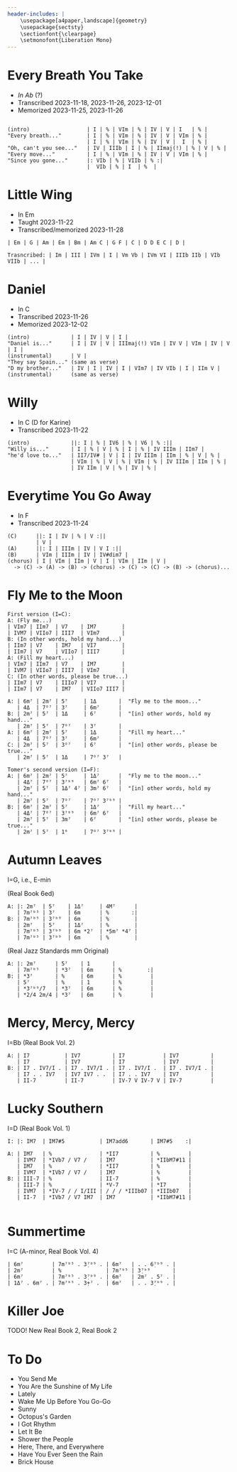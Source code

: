 ```yaml
---
header-includes: |
    \usepackage[a4paper,landscape]{geometry}
    \usepackage{sectsty}
    \sectionfont{\clearpage}
    \setmonofont{Liberation Mono}
---
```


# Every Breath You Take

- _In Ab_ (?)
- Transcribed 2023-11-18, 2023-11-26, 2023-12-01
- Memorized 2023-11-25, 2023-11-26

```

(intro)                  | I | % | VIm | % | IV | V | I   | % |
"Every breath..."        | I | % | VIm | % | IV | V | VIm | % |
                         | I | % | VIm | % | IV | V |  I  | % |
"Oh, can't you see..."   | IV | IIIb | I | % | IImaj(!) | % | V | % |
"Every move..."          | I | % | VIm | % | IV | V | VIm | % |
"Since you gone..."      |: VIb | % | VIIb | % :|
                         |  VIb | % | I  | %  |
```


# Little Wing
- In Em
- Taught 2023-11-22
- Transcribed/memorized 2023-11-28

```
| Em | G | Am | Em | Bm | Am C | G F | C | D D E C | D |

Trasncribed: | Im | III | IVm | I | Vm Vb | IVm VI | IIIb IIb | VIb VIIb | ... |
```


# Daniel

- In C
- Transcribed 2023-11-26
- Memorized 2023-12-02

```
(intro)             | I | IV | V | I |
"Daniel is..."      | I | IV | V | IIImaj(!) VIm | IV V | VIm | IV | V | I |
(instrumental)      | V |
"They say Spain..." (same as verse)
"D my brother..."   | IV | I | IV | I | VIm7 | IV VIb | I | IIm V |
(instrumental)      (same as verse)
```



# Willy
- In C (D for Karine)
- Transcribed 2023-11-22

```
(intro)             ||: I | % | IV6 | % | V6 | % :||
"Willy is..."       | I | % | V | % | I | % | IV IIIm | IIm7 |
"he'd love to..."   | II7/IV# | V | I | IV IIIm | IIm | % | V | % |
                    | VIm | % | V | % | VIm | % | IV IIIm | IIm | % |
                    | IV IIm | V | % | IV | % |
```


# Everytime You Go Away
- In F
- Transcribed 2023-11-24

```
(C)      ||: I | IV | % | V :||
         | V |
(A)      ||: I | IIIm | IV | V I :||
(B)      | VIm | IIIm | IV | IV#dim7 |
(chorus) | I | VIm | IIm | V | I | VIm | IIm | V |
  -> (C) -> (A) -> (B) -> (chorus) -> (C) -> (C) -> (B) -> (chorus)...
```


# Fly Me to the Moon
```
First version (I=C):
A: (Fly me...)
| VIm7 | IIm7  | V7    | IM7        |
| IVM7 | VIIo7 | III7  | VIm7       |
B: (In other words, hold my hand...)
| IIm7 | V7    | IM7   | VI7        |
| IIm7 | V7    | VIIo7 | III7       |
A: (Fill my heart...)
| VIm7 | IIm7  | V7    | IM7        |
| IVM7 | VIIo7 | III7  | VIm7       |
C: (In other words, please be true...)
| IIm7 | V7    | IIIo7 | VI7        |
| IIm7 | V7    | IM7   | VIIo7 III7 |

A: | 6m⁷ | 2m⁷ | 5⁷     | 1Δ       |  "Fly me to the moon..."
   | 4Δ  | 7ᴼ⁷ | 3⁷     | 6m⁷      |
B: | 2m⁷ | 5⁷  | 1Δ     | 6⁷       |  "[in] other words, hold my hand..."
   | 2m⁷ | 5⁷  | 7ᴼ⁷    | 3⁷       |
A: | 6m⁷ | 2m⁷ | 5⁷     | 1Δ       |  "Fill my heart..."
   | 4Δ  | 7ᴼ⁷ | 3⁷     | 6m⁷      |
C: | 2m⁷ | 5⁷  | 3ᴼ⁷    | 6⁷       |  "[in] other words, please be true..."
   | 2m⁷ | 5⁷  | 1Δ     | 7ᴼ⁷ 3⁷   |

Tomer's second version (I=F):
A: | 6m⁷ | 2m⁷ | 5⁷     | 1Δ⁷      |  "Fly me to the moon..."
   | 4Δ⁷ | 7ᴼ⁷ | 3⁷ᵇ⁹   | 6m⁷ 6⁷   |
   | 2m⁷ | 5⁷  | 1Δ⁷ 4⁷ | 3m⁷ 6⁷   |  "[in] other words, hold my hand..."
   | 2m⁷ | 5⁷  | 7ᴼ⁷    | 7ᴼ⁷ 3⁷ᵇ⁹ |
B: | 6m⁷ | 2m⁷ | 5⁷     | 1Δ⁷      |  "Fill my heart..."
   | 4Δ⁷ | 7ᴼ⁷ | 3⁷ᵇ⁹   | 6m⁷ 6⁷   |
   | 2m⁷ | 5⁷  | 3m⁷    | 6⁷       |  "[in] other words, please be true..."
   | 2m⁷ | 5⁷  | 1⁶     | 7ᴼ⁷ 3⁷ᵇ⁹ |
```


# Autumn Leaves


I=G, i.e., E-min

(Real Book 6ed)

```
A: |: 2m⁷  | 5⁷    | 1Δ⁷     | 4M⁷      |
   | 7m⁷ᵇ⁵ | 3⁷    | 6m      | %       :|
B: | 7m⁷ᵇ⁵ | 3⁷ᵇ⁹  | 6m      | %        |
   | 2m⁷   | 5⁷    | 1Δ⁷     | %        |
   | 7m⁷ᵇ⁵ | 3⁷ᵇ⁹  | 6m *2⁷  | *5m⁷ *4⁷ |
   | 7m⁷ᵇ⁵ | 3⁷ᵇ⁹  | 6m      | %        |
```

(Real Jazz Standards mm Original)

```
A: |: 2m⁷      | 5⁷    | 1       |
   | 7m⁷ᵇ⁵     | *3⁷   | 6m      | %        :|
B: | *3⁷       | %     | 6m      | %         |
   | 5⁷        | %     | 1       | %         |
   | *3⁷ᵇ⁹/7   | *3⁷   | 6m      | %         |
   | *2/4 2m/4 | *3⁷   | 6m      | %         |
```


# Mercy, Mercy, Mercy

I=Bb (Real Book Vol. 2)

```
A: | I7           | IV7          | I7            | IV7          |
   | I7           | IV7          | I7            | IV7          |
B: | I7 . IV7/I . | I7 . IV7/I . | I7 . IV7/I .  | I7 . IV7/I . |
   | I7 . . IV7   | IV7 IV7 . .  | I7 . . IV7    | IV7          |
   | II-7         | II-7         | IV-7 V IV-7 V | IV-7         |
```


# Lucky Southern

I=D (Real Book Vol. 1)

```
I: |: IM7  | IM7#5           | IM7add6       | IM7#5    :|

A: | IM7   | %               | *II7          | %         |
   | IVM7  | *IVb7 / V7 /    | IM7           | *IIbM7#11 |
   | IM7   | %               | *II7          | %         |
   | IVM7  | *IVb7 / V7 /    | IM7           | %         |
B: | III-7 | %               | II-7          | %         |
   | III-7 | %               | *V-7          | *I7       |
   | IVM7  | *IV-7 / / I/III | / / / *IIIb07 | *IIIb07   |
   | II-7  | *IVb7 / V7 IM7  | IM7           | *IIbM7#11 |
 
```


# Summertime

I=C (A-minor, Real Book Vol. 4)

```
| 6m⁷         | 7m⁷ᵇ⁵ . 3̣⁷ᵇ⁹ . | 6m⁷   | . . 6̣⁷ᵇ⁹ . |
| 2m⁷         | %              | 7m⁷ᵇ⁵ | 3̣⁷ᵇ⁹       |
| 6m⁷         | 7m⁷ᵇ⁵ . 3̣⁷ᵇ⁹ . | 6m⁷   | 2m⁷ . 5⁷ . |
| 1Δ⁷ . 6m⁷ . | 7m⁷ᵇ⁵ . 3̣+⁷ .  | 6m⁷   | . . 3̣⁷ᵇ⁹ . |
```


# Killer Joe

TODO! New Real Book 2, Real Book 2


# To Do
- You Send Me
- You Are the Sunshine of My Life
- Lately
- Wake Me Up Before You Go-Go
- Sunny
- Octopus's Garden
- I Got Rhythm
- Let It Be
- Shower the People
- Here, There, and Everywhere
- Have You Ever Seen the Rain
- Brick House

